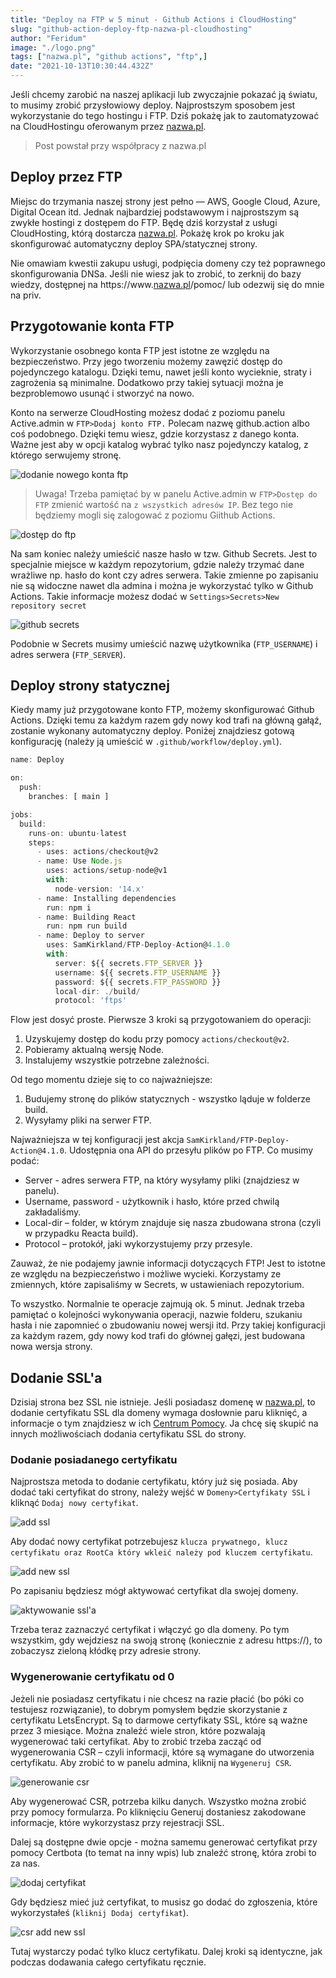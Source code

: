 ```yaml
---
title: "Deploy na FTP w 5 minut - Github Actions i CloudHosting"
slug: "github-action-deploy-ftp-nazwa-pl-cloudhosting"
author: "Feridum"
image: "./logo.png" 
tags: ["nazwa.pl", "github actions", "ftp",]
date: "2021-10-13T10:30:44.432Z"
---
```


Jeśli chcemy zarobić na naszej aplikacji lub zwyczajnie pokazać ją światu, to musimy zrobić przysłowiowy deploy. Najprostszym sposobem jest wykorzystanie do tego hostingu i FTP. Dziś pokażę jak to zautomatyzować na CloudHostingu oferowanym przez [nazwa.pl](http://nazwa.pl/).

<!--more-->

> Post powstał przy współpracy z nazwa.pl

## Deploy przez FTP

Miejsc do trzymania naszej strony jest pełno — AWS, Google Cloud, Azure, Digital Ocean itd. Jednak najbardziej podstawowym i najprostszym są zwykłe hostingi z dostępem do FTP. Będę dziś korzystał z usługi CloudHosting, którą dostarcza [nazwa.pl](http://nazwa.pl/). Pokażę krok po kroku jak skonfigurować automatyczny deploy SPA/statycznej strony.

Nie omawiam kwestii zakupu usługi, podpięcia domeny czy też poprawnego skonfigurowania DNSa. Jeśli nie wiesz jak to zrobić, to zerknij do bazy wiedzy, dostępnej na https://www.[nazwa.pl](http://nazwa.pl/)/pomoc/ lub odezwij się do mnie na priv.

## Przygotowanie konta FTP

Wykorzystanie osobnego konta FTP jest istotne ze względu na bezpieczeństwo. Przy jego tworzeniu możemy zawęzić dostęp do pojedynczego katalogu. Dzięki temu, nawet jeśli konto wycieknie, straty i zagrożenia są minimalne. Dodatkowo przy takiej sytuacji można je bezproblemowo usunąć i stworzyć na nowo.

Konto na serwerze CloudHosting możesz dodać z poziomu panelu Active.admin w `FTP>Dodaj konto FTP.` Polecam nazwę github.action albo coś podobnego. Dzięki temu wiesz, gdzie korzystasz z danego konta. Ważne jest aby w opcji katalog wybrać tylko nasz pojedynczy katalog, z którego serwujemy stronę.

![dodanie nowego konta ftp](./add_ftp.png)

> Uwaga! Trzeba pamiętać by w panelu Active.admin w `FTP>Dostęp do FTP` zmienić wartość na `z wszystkich adresów IP`. Bez tego nie będziemy mogli się zalogować z poziomu Giithub Actions.
> 

![dostęp do ftp](./ftp_acess.png)

Na sam koniec należy umieścić nasze hasło w tzw. Github Secrets. Jest to specjalnie miejsce w każdym repozytorium, gdzie należy trzymać dane wrażliwe np. hasło do kont czy adres serwera. Takie zmienne po zapisaniu nie są widoczne nawet dla admina i można je wykorzystać tylko w Github Actions. Takie informacje możesz dodać w `Settings>Secrets>New repository secret`

![github secrets](./github_secrets.png)

Podobnie w Secrets musimy umieścić nazwę użytkownika (`FTP_USERNAME`) i adres serwera (`FTP_SERVER`).

## Deploy strony statycznej

Kiedy mamy już przygotowane konto FTP, możemy skonfigurować Github Actions. Dzięki temu za każdym razem gdy nowy kod trafi na główną gałąź, zostanie wykonany automatyczny deploy. Poniżej znajdziesz gotową konfigurację (należy ją umieścić w `.github/workflow/deploy.yml`).

```jsx
name: Deploy

on:
  push:
    branches: [ main ]

jobs:
  build:
    runs-on: ubuntu-latest
    steps:
      - uses: actions/checkout@v2
      - name: Use Node.js
        uses: actions/setup-node@v1
        with:
          node-version: '14.x'
      - name: Installing dependencies
        run: npm i
      - name: Building React
        run: npm run build
      - name: Deploy to server
        uses: SamKirkland/FTP-Deploy-Action@4.1.0
        with:
          server: ${{ secrets.FTP_SERVER }}
          username: ${{ secrets.FTP_USERNAME }}
          password: ${{ secrets.FTP_PASSWORD }}
          local-dir: ./build/
          protocol: 'ftps'
```

Flow jest dosyć proste. Pierwsze 3 kroki są przygotowaniem do operacji:

1. Uzyskujemy dostęp do kodu przy pomocy `actions/checkout@v2`.
2. Pobieramy aktualną wersję Node.
3. Instalujemy wszystkie potrzebne zależności.

Od tego momentu dzieje się to co najważniejsze:

1. Budujemy stronę do plików statycznych - wszystko ląduje w folderze build.
2. Wysyłamy pliki na serwer FTP.

Najważniejsza w tej konfiguracji jest akcja `SamKirkland/FTP-Deploy-Action@4.1.0`. Udostępnia ona API do przesyłu plików po FTP. Co musimy podać:

- Server - adres serwera FTP, na który wysyłamy pliki (znajdziesz w panelu).
- Username, password - użytkownik i hasło, które przed chwilą zakładaliśmy.
- Local-dir – folder, w którym znajduje się nasza zbudowana strona (czyli w przypadku Reacta build).
- Protocol – protokół, jaki wykorzystujemy przy przesyle.

Zauważ, że nie podajemy jawnie informacji dotyczących FTP! Jest to istotne ze względu na bezpieczeństwo i możliwe wycieki. Korzystamy ze zmiennych, które zapisaliśmy w Secrets, w ustawieniach repozytorium.

To wszystko. Normalnie te operacje zajmują ok. 5 minut. Jednak trzeba pamiętać o kolejności wykonywania operacji, nazwie folderu, szukaniu hasła i nie zapomnieć o zbudowaniu nowej wersji itd. Przy takiej konfiguracji za każdym razem, gdy nowy kod trafi do głównej gałęzi, jest budowana nowa wersja strony.

## Dodanie SSL'a

Dzisiaj strona bez SSL nie istnieje. Jeśli posiadasz domenę w [nazwa.pl](http://nazwa.pl/), to dodanie certyfikatu SSL dla domeny wymaga dosłownie paru kliknięć, a informacje o tym znajdziesz w ich [Centrum Pomocy](https://www.nazwa.pl/pomoc/). Ja chcę się skupić na innych możliwościach dodania certyfikatu SSL do strony.

### Dodanie posiadanego certyfikatu

Najprostsza metoda to dodanie certyfikatu, który już się posiada. Aby dodać taki certyfikat do strony, należy wejść w `Domeny>Certyfikaty SSL` i kliknąć `Dodaj nowy certyfikat`.

![add ssl](./add_ssl.png)

Aby dodać nowy certyfikat potrzebujesz `klucza prywatnego, klucz certyfikatu oraz RootCa który wkleić należy pod kluczem certyfikatu`.

![add new ssl](./add_new_ssl.png)

Po zapisaniu będziesz mógł aktywować certyfikat dla swojej domeny.

![aktywowanie ssl'a](./activate_ssl.png)

Trzeba teraz zaznaczyć certyfikat i włączyć go dla domeny. Po tym wszystkim, gdy wejdziesz na swoją stronę (koniecznie z adresu https://), to zobaczysz zieloną kłódkę przy adresie strony.

### Wygenerowanie certyfikatu od 0

Jeżeli nie posiadasz certyfikatu i nie chcesz na razie płacić (bo póki co testujesz rozwiązanie), to dobrym pomysłem będzie skorzystanie z certyfikatu LetsEncrypt. Są to darmowe certyfikaty SSL, które są ważne przez 3 miesiące. Można znaleźć wiele stron, które pozwalają wygenerować taki certyfikat. Aby to zrobić trzeba zacząć od wygenerowania CSR – czyli informacji, które są wymagane do utworzenia certyfikatu. Aby zrobić to w panelu admina, kliknij na `Wygeneruj CSR`.

![generowanie csr](./generate_csr.png)

Aby wygenerować CSR, potrzeba kilku danych. Wszystko można zrobić przy pomocy formularza. Po kliknięciu Generuj dostaniesz zakodowane informacje, które wykorzystasz przy rejestracji SSL.

Dalej są dostępne dwie opcje - można samemu generować certyfikat przy pomocy Certbota (to temat na inny wpis) lub znaleźć stronę, która zrobi to za nas.

![dodaj certyfikat](./csr_ssl.png)

Gdy będziesz mieć już certyfikat, to musisz go dodać do zgłoszenia, które wykorzystałeś (`kliknij Dodaj certyfikat`).

![csr add new ssl](./csr_new_ssl.png)

Tutaj wystarczy podać tylko klucz certyfikatu. Dalej kroki są identyczne, jak podczas dodawania całego certyfikatu ręcznie.